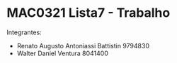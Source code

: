 # MAC0321 Lista7 - Trabalho

Integrantes:

* Renato Augusto Antoniassi Battistin     9794830
* Walter Daniel Ventura                   8041400